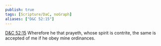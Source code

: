 ```yaml
---
publish: true
tags: [Scripture/DaC, noGraph]
aliases: ["D&C 52:15"]
---
```

[D&C 52:15](https://churchofjesuschrist.org/study/scriptures/dc-testament/dc/52?lang=eng&id=p15#p15) Wherefore he that prayeth, whose spirit is contrite, the same is accepted of me if he obey mine ordinances.

